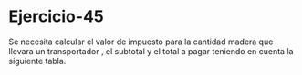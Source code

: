 # Ejercicio-45
Se necesita calcular el valor de impuesto para la cantidad madera que llevara un transportador , el subtotal y el total a pagar teniendo en cuenta la siguiente tabla.
